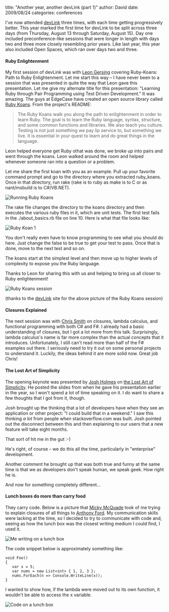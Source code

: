 
title: "Another year, another devLink (part 1)"
author: David
date: 2009/08/24
categories: conferences

I've now attended [devLink](http://devlink.net) three times, with each time getting progressively better. This year marked the first time for devLink to be split across three days (from Thursday, August 13 through Saturday, August 15). Day one included preconference-like sessions that were longer in length with days two and three more closely resembling prior years. Like last year, this year also included Open Spaces, which ran over days two and three.

#### Ruby Enlightenment

My first session of devLink was with [Leon Gersing](http://fallenrogue.com/) covering Ruby-Koans: Path to Ruby Enlightenment. Let me start this way – I have never been to a session that was presented in quite the way that Leon gave this presentation. Let me give my alternate title for this presentation: "Learning Ruby through Pair Programming using Test Driven Development." It was amazing. The guys at EdgeCase have created an open source library called [Ruby Koans](http://github.com/edgecase/ruby_koans/tree/master). From the project's README: 

> The Ruby Koans walk you along the path to enlightenment in order to learn Ruby. The goal is to learn the Ruby language, syntax, structure, and some common functions and libraries. We also teach you culture. Testing is not just something we pay lip service to, but something we live. It is essential in your quest to learn and do great things in the language.

Leon helped everyone get Ruby othat was done, we broke up into pairs and went through the koans. Leon walked around the room and helped whenever someone ran into a question or a problem. 

Let me share the first koan with you as an example. Pull up your favorite command prompt and go to the directory where you extracted ruby_koans. Once in that directory, run rake (rake is to ruby as make is to C or as nant/msbuild is to C#/VB.NET). 

![Running Ruby Koans](http://www.mohundro.com/blog/content/binary/WindowsLiveWriter/AnotheryearanotherdevLinkpart1_94E1/image_8.png)

The rake file changes the directory to the koans directory and then executes the various ruby files in it, which are unit tests. The first test fails in the ./about_basics.rb file on line 10. Here is what that file looks like: 

![Ruby Koan 1](http://www.mohundro.com/blog/content/binary/WindowsLiveWriter/AnotheryearanotherdevLinkpart1_94E1/image4.png)

You don't really even have to know programming to see what you should do here. Just change the false to be true to get your test to pass. Once that is done, move to the next test and so on. 

The koans start at the simplest level and then move up to higher levels of complexity to expose you the Ruby language. 

Thanks to Leon for sharing this with us and helping to bring us all closer to Ruby enlightenment! 

![Ruby Koans session](http://www.mohundro.com/blog/content/binary/WindowsLiveWriter/AnotheryearanotherdevLinkpart1_94E1/image_7.png)

(thanks to the [devLink](http://devlink.net) site for the above picture of the Ruby Koans session)

#### Closures Explained

The next session was with [Chris Smith](http://blogs.msdn.com/chrsmith/) on closures, lambda calculus, and functional programming with both C# and F#. I already had a basic understanding of closures, but I got a lot more from this talk. Surprisingly, lambda calculus's name is far more complex than the actual concepts that it introduces. Unfortunately, I still can't read more than half of the F# examples out there. I seriously need to try it out on some personal projects to understand it. Luckily, the ideas behind it are more solid now. Great job Chris!

#### The Lost Art of Simplicity

The opening keynote was presented by [Josh Holmes](http://www.joshholmes.com/blog/) on [the Lost Art of Simplicity](http://www.joshholmes.com/blog/2009/04/29/TheLostArtOfSimplicity.aspx). He posted the slides from when he gave his presentation earlier in the year, so I won't spend a lot of time speaking on it. I do want to share a few thoughts that I got from it, though.

Josh brought up the thinking that a lot of developers have when they see an application or other project: "I could build that in a weekend." I saw this thinking *a lot* from people when stackoverflow.com was built. Josh pointed out the disconnect between this and then explaining to our users that a new feature will take eight months.

That sort of hit me in the gut :-)

He's right, of course – we do this all the time, particularly in "enterprise" development. 

Another comment he brought up that was both true and funny at the same time is that we as developers don't speak human, we speak geek. How right he is. 

And now for something completely different... 

#### Lunch boxes do more than carry food

They carry code. Below is a picture that [Micky McQuade](http://twitter.com/mmcquade) took of me trying to explain closures of all things to [Anthony Ford](http://twitter.com/anthonyford). My communication skills were lacking at the time, so I decided to try to communicate with code and, seeing as how the lunch box was the closest writing medium I could find, I used it. 

![Me writing on a lunch box](http://www.mohundro.com/blog/content/binary/WindowsLiveWriter/AnotheryearanotherdevLinkpart1_94E1/photo_3.jpg)

The code snippet below is approximately something like:

    void Foo()
    {
       var x = 5;
       var nums = new List<int> { 1, 2, 3 };
       nums.ForEach(n => Console.WriteLine(x));
    }

I wanted to show how, if the lambda were moved out to its own function, it wouldn't be able to access the x variable. 

![Code on a lunch box](http://www.mohundro.com/blog/content/binary/WindowsLiveWriter/AnotheryearanotherdevLinkpart1_94E1/photo2.jpg)

